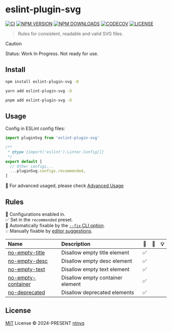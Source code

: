 # eslint-plugin-svg

[![CI](https://github.com/ntnyq/eslint-plugin-svg/workflows/CI/badge.svg)](https://github.com/ntnyq/eslint-plugin-svg/actions)
[![NPM VERSION](https://img.shields.io/npm/v/eslint-plugin-svg.svg)](https://www.npmjs.com/package/eslint-plugin-svg)
[![NPM DOWNLOADS](https://img.shields.io/npm/dy/eslint-plugin-svg.svg)](https://www.npmjs.com/package/eslint-plugin-svg)
[![CODECOV](https://codecov.io/github/ntnyq/eslint-plugin-svg/branch/main/graph/badge.svg)](https://codecov.io/github/ntnyq/eslint-plugin-svg)
[![LICENSE](https://img.shields.io/github/license/ntnyq/eslint-plugin-svg.svg)](https://github.com/ntnyq/eslint-plugin-svg/blob/main/LICENSE)

> Rules for consistent, readable and valid SVG files.

> [!CAUTION]
> Status: Work In Progress. Not ready for use.

## Install

```bash
npm install eslint-plugin-svg -D
```

```bash
yarn add eslint-plugin-svg -D
```

```bash
pnpm add eslint-plugin-svg -D
```

## Usage

Config in ESLint config files:

```ts
import pluginSvg from 'eslint-plugin-svg'

/**
 * @type {import('eslint').Linter.Config[]}
 */
export default [
  // Other configs...
  ...pluginSvg.configs.recommended,
]
```

:apple: For advanced usaged, please check [Advanced Usage](https://eslint-plugin-svg.ntnyq.com/guide/#advanced-usage)

## Rules

💼 Configurations enabled in.\
✅ Set in the `recommended` preset.\
🔧 Automatically fixable by the [`--fix` CLI option](https://eslint.org/docs/user-guide/command-line-interface#--fix).\
💡 Manually fixable by [editor suggestions](https://eslint.org/docs/developer-guide/working-with-rules#providing-suggestions).

| Name                                                                               | Description                      | 💼  | 🔧  | 💡  |
| :--------------------------------------------------------------------------------- | :------------------------------- | :-: | :-: | :-: |
| [no-empty-title](https://eslint-plugin-svg.ntnyq.com/rules/no-empty-title)         | Disallow empty title element     | ✅  |     |     |
| [no-empty-desc](https://eslint-plugin-svg.ntnyq.com/rules/no-empty-desc)           | Disallow empty desc element      | ✅  |     |     |
| [no-empty-text](https://eslint-plugin-svg.ntnyq.com/rules/no-empty-text)           | Disallow empty text element      | ✅  |     |     |
| [no-empty-container](https://eslint-plugin-svg.ntnyq.com/rules/no-empty-container) | Disallow empty container element | ✅  |     |     |
| [no-deprecated](https://eslint-plugin-svg.ntnyq.com/rules/no-deprecated)           | Disallow deprecated elements     | ✅  |     |     |

## License

[MIT](./LICENSE) License © 2024-PRESENT [ntnyq](https://github.com/ntnyq)
